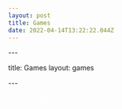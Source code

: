 ```yaml
---
layout: post
title: Games
date: 2022-04-14T13:22:22.044Z
---
```

\---

title: Games
layout: games

\---

<a href="https://theadvancedsociety-tam.tbt.mx/tmm-slope/" target="about:blank" style="color:white;text-decoration:underlined;">Slope</a>
<a href="https://theadvancedsociety-tam.tbt.mx/tmm-cookieclicker/" target="about:blank" style="color:White;text-decoration:underlined;">Cookie Clicker</a>
